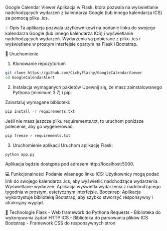 Google Calendar Viewer
Aplikacja w Flask, która pozwala na wyświetlanie nadchodzących wydarzeń z kalendarza Google (lub innego kalendarza ICS) za pomocą pliku .ics.

💡 Opis
Ta aplikacja pozwala użytkownikowi na podanie linku do swojego kalendarza Google (lub innego kalendarza ICS) i wyświetlanie nadchodzących wydarzeń. Wydarzenia są pobierane z pliku .ics i wyświetlane w prostym interfejsie opartym na Flask i Bootstrap.

🚀 Uruchomienie
1. Klonowanie repozytorium
```sh
git clone https://github.com/CichyFlashy/GoogleCalendarViewer
cd GoogleCalendarAlert
```
2. Instalacja wymaganych pakietów
Upewnij się, że masz zainstalowanego Pythona (minimum 3.7) i pip.

Zainstaluj wymagane biblioteki:
```sh
pip install -r requirements.txt
```
Jeśli nie masz jeszcze pliku requirements.txt, to uruchom poniższe polecenie, aby go wygenerować:
```sh
pip freeze > requirements.txt
```
3. Uruchomienie aplikacji
Uruchom aplikację Flask:

```sh
python app.py
```
Aplikacja będzie dostępna pod adresem http://localhost:5000.

💻 Funkcjonalności
Podanie własnego linku ICS: Użytkownicy mogą podać link do swojego kalendarza .ics, aby wyświetlić nadchodzące wydarzenia.
Wyświetlanie wydarzeń: Aplikacja wyświetla wydarzenia z nadchodzącego tygodnia w prostym, estetycznym interfejsie.
Bootstrap: Aplikacja wykorzystuje bibliotekę Bootstrap, aby szybko stworzyć responsywny i atrakcyjny wygląd.

🔧 Technologie
Flask - Web framework do Pythona
Requests - Biblioteka do wykonywania żądań HTTP
ICS - Biblioteka do parsowania plików ICS
Bootstrap - Framework CSS do responsywnych stron
